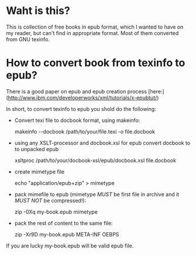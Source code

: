 Waht is this?
=============

This is collection of free books in epub format, which I wanted to have on my reader,
but can't find in appropriate format. Most of them converted from GNU texinfo.

How to convert book from texinfo to epub?
===========================================
There is a good paper on epub and epub creation process [here:] (http://www.ibm.com/developerworks/xml/tutorials/x-epubtut/)

In short, to convert texinfo to epub you shold do the following:

* Convert texi file to docbook format, using makeinfo:

	makeinfo --docbook /path/to/your/file.texi -o file.docbook

* using any XSLT-processor and docbook.xsl for epub convert docbook to
to unpacked epub

 	xsltproc /path/to/your/docbook-xsl/epub/docbook.xsl file.docbook

 * create mimetype file

 	echo "application/epub+zip" > mimetype

 * pack mimefile to epub (mimetype *MUST* be first file in archive and it *MUST NOT* be compressed!):

 	zip -0Xq  my-book.epub mimetype

 * pack the rest of content to the same file:

 	zip -Xr9D my-book.epub META-INF OEBPS

If you are lucky my-book.epub will be valid epub file.
